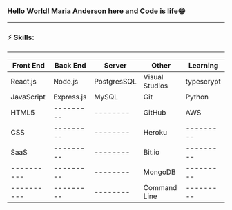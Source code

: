 ### Hello World! Maria Anderson here and Code is life😁
-----------------------------

### ⚡️ Skills:
_____________________________

| Front End  | Back End  | Server     |   Other       | Learning  |
| ---------- | --------- | --------   | ---------     |--------   |  
| React.js   | Node.js   | PostgresSQL| Visual Studios|typescrypt |
| JavaScript | Express.js| MySQL   | Git           |Python  |
| HTML5      | --------- | --------   | GitHub        | AWS  |
| CSS        | --------- | --------   | Heroku        |---------  |
| SaaS      | --------- | --------   | Bit.io        |---------  |
| ---------- | --------- | --------   | MongoDB       |---------  |
| ---------- | --------- | --------   | Command Line  |---------  |

